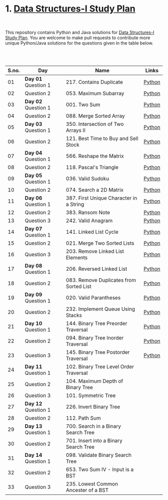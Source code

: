 # 1. [Data Structures-I Study Plan](https://leetcode.com/study-plan/data-structure/) 

<br>

This repository contains Python and Java solutions for [Data Structures-I Study Plan](https://leetcode.com/study-plan/data-structure). You are welcome to make pull requests to contribute more unique Python/Java solutions for the questions given in the table below.

<br>
<br>

| S.no. | Day | Name | Links |
|---|-------------------|---------------------------|------------|
| 01 | **Day 01** Question 1  | 217. Contains Duplicate | [Python](https://github.com/nazianafis/My-LeetCode/blob/main/217_Contains_Duplicate.py) |
| 02 | Question 2  | 053. Maximum Subarray | [Python](https://github.com/nazianafis/My-LeetCode/blob/main/53-Maximum-Subarray.py) |
| 03 | **Day 02** Question 1  | 001. Two Sum | [Python](https://github.com/nazianafis/My-LeetCode/blob/main/1-Two-Sum.py) |
| 04 | Question 2  | 088. Merge Sorted Array  | [Python](https://github.com/nazianafis/My-LeetCode/blob/main/88-Merge-Sorted-Array.py) |
| 05 | **Day 03** Question 1  | 350. Intersection of Two Arrays II    | [Python](https://github.com/nazianafis/My-LeetCode/blob/main/350-Intersection-of-Two-Arrays-II.py) |
| 06 | Question 2  | 121. Best Time to Buy and Sell Stock  | [Python](https://github.com/nazianafis/My-LeetCode/blob/main/121-Best-Time-to-Buy-and-Sell-Stock.py) |
| 07 | **Day 04** Question 1 | 566. Reshape the Matrix   | [Python](https://github.com/nazianafis/My-LeetCode/blob/main/566-Reshape-the-Matrix.py) |
| 08 | Question 2 | 118. Pascal's Triangle    | [Python](https://github.com/nazianafis/My-LeetCode/blob/main/118-Pascals-Triangle.py) |
| 09 | **Day 05** Question 1 | 036. Valid Sudoku | [Python](https://github.com/nazianafis/LeetCode-DS/blob/main/36-Valid-Sudoku.py) |
| 10 | Question 2 | 074. Search a 2D Matrix | [Python](https://github.com/nazianafis/LeetCode-DS/blob/main/74-Search-a-2D-Matrix.py) |
| 11 | **Day 06** Question 1 | 387. First Unique Character in a String | [Python](https://github.com/nazianafis/LeetCode-DS/blob/main/387-First-unique-char-in-a-String.py) |
| 12 | Question 2 | 383. Ransom Note | [Python](https://github.com/nazianafis/LeetCode-DS/blob/main/383-Ransom-Note.py) |
| 13 | Question 3 | 242. Valid Anagram | [Python](https://github.com/nazianafis/LeetCode-DS/blob/main/242-Valid-Anagram.py) |
| 14 | **Day 07** Question 1 | 141. Linked List Cycle | [Python](https://github.com/nazianafis/LeetCode-DS/blob/main/141-Linked-List-Cycle.py) |
| 15 | Question 2 | 021. Merge Two Sorted Lists | [Python](https://github.com/nazianafis/LeetCode-DS/blob/main/21-Merge-Two-Sorted-Lists.py) |
| 16 | Question 3 | 203. Remove Linked List Elements | [Python](https://github.com/nazianafis/LeetCode-DS/blob/main/203-Remove-Linked-List-Elements.py) |
| 17 | **Day 08** Question 1 | 206. Reversed Linked List | [Python](https://github.com/nazianafis/LeetCode-DS/blob/main/206-Reversed-Linked-List.py) |
| 18 | Question 2 | 083. Remove Duplicates from Sorted List | [Python](https://github.com/nazianafis/LeetCode-DS/blob/main/83-Remove-Duplicates-from-Sorted-List.py) |
| 19 | **Day 09** Question 1 | 020. Valid Parantheses | [Python](https://github.com/nazianafis/LeetCode-DS/blob/main/20-Valid-Parantheses.py) |
| 20 | Question 2 | 232. Implement Queue Using Stacks | [Python](https://github.com/nazianafis/LeetCode-DS/blob/main/232-Implement-Queue-using-Stacks.py) |
| 21 | **Day 10** Question 1 | 144. Binary Tree Preorder Traversal | [Python](https://github.com/nazianafis/LeetCode-DS/blob/main/144-Binary-Tree-Preorder-Traversal.py) |
| 22 | Question 2 | 094. Binary Tree Inorder Traversal | [Python](https://github.com/nazianafis/LeetCode-DS/blob/main/94-Binary-Tree-Inorder-Traversal.py) |
| 23 | Question 3 | 145. Binary Tree Postorder Traversal | [Python](https://github.com/nazianafis/LeetCode-DS/blob/main/145-Binary-Tree-Postorder-Traversal.py) |
| 24 | **Day 11** Question 1 | 102. Binary Tree Level Order Traversal |  |
| 25 | Question 2 | 104. Maximum Depth of Binary Tree |  |
| 26 | Question 3 | 101. Symmetric Tree       |  |
| 27 | **Day 12** Question 1 | 226. Invert Binary Tree   |  |
| 28 | Question 2 | 112. Path Sum             |  |
| 29 | **Day 13** Question 1 | 700. Search in a Binary Search Tree |  |
| 30 | Question 2 | 701. Insert into a Binary Search Tree |  |
| 31 | **Day 14** Question 1 | 098. Validate Binary Search Tree |  |
| 32 | Question 2 | 653. Two Sum IV - Input is a BST |  |
| 33 | Question 3 | 235. Lowest Common Ancester of a BST |  |
